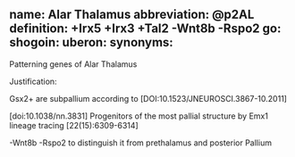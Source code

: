 name: Alar Thalamus
abbreviation: @p2AL
definition: +Irx5 +Irx3 +Tal2 -Wnt8b -Rspo2
go:
shogoin: 
uberon: 
synonyms:
---

Patterning genes of Alar Thalamus

Justification:

Gsx2+ are subpallium according to [DOI:10.1523/JNEUROSCI.3867-10.2011]

[doi:10.1038/nn.3831] Progenitors of the most pallial structure by Emx1 lineage tracing [22(15):6309-6314]

-Wnt8b -Rspo2 to distinguish it from prethalamus and posterior Pallium